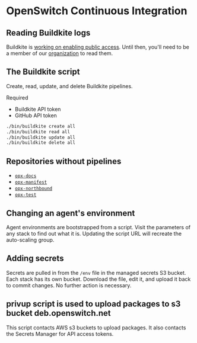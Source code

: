 # OpenSwitch Continuous Integration

## Reading Buildkite logs

Buildkite is [working on enabling public access](https://github.com/buildkite/feedback/issues/137#issuecomment-360336774). Until then, you'll need to be a member of our [organization](https://buildkite.com/opx) to read them.

## The Buildkite script

Create, read, update, and delete Buildkite pipelines.

Required
- Buildkite API token
- GitHub API token

```bash
./bin/buildkite create all
./bin/buildkite read all
./bin/buildkite update all
./bin/buildkite delete all
```

## Repositories without pipelines

* [`opx-docs`](https://github.com/opx-docs)
* [`opx-manifest`](https://github.com/opx-manifest)
* [`opx-northbound`](https://github.com/opx-northbound)
* [`opx-test`](https://github.com/opx-test)

## Changing an agent's environment

Agent environments are bootstrapped from a script. Visit the parameters of any stack to find out what it is. Updating the script URL will recreate the auto-scaling group.

## Adding secrets

Secrets are pulled in from the `/env` file in the managed secrets S3 bucket. Each stack has its own bucket. Download the file, edit it, and upload it back to commit changes. No further action is necessary.

## privup script is used to upload packages to s3 bucket deb.openswitch.net

This script contacts AWS s3 buckets to upload packages. It also contacts the Secrets Manager for API access tokens.
